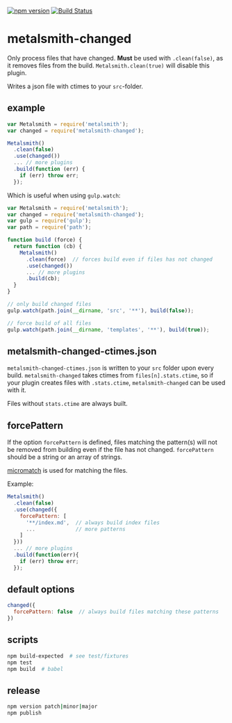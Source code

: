 [![npm version](https://badge.fury.io/js/metalsmith-changed.svg)](https://badge.fury.io/js/metalsmith-changed) [![Build Status](https://travis-ci.org/arve0/metalsmith-changed.svg?branch=master)](https://travis-ci.org/arve0/metalsmith-changed)

# metalsmith-changed
Only process files that have changed. **Must** be used with `.clean(false)`, as
it removes files from the build. `Metalsmith.clean(true)` will disable this plugin.

Writes a json file with ctimes to your `src`-folder.


## example
```js
var Metalsmith = require('metalsmith');
var changed = require('metalsmith-changed');

Metalsmith()
  .clean(false)
  .use(changed())
  ... // more plugins
  .build(function (err) {
    if (err) throw err;
  });
```

Which is useful when using `gulp.watch`:
```js
var Metalsmith = require('metalsmith');
var changed = require('metalsmith-changed');
var gulp = require('gulp');
var path = require('path');

function build (force) {
  return function (cb) {
    Metalsmith()
      .clean(force)  // forces build even if files has not changed
      .use(changed())
      ... // more plugins
      .build(cb);
  }
}

// only build changed files
gulp.watch(path.join(__dirname, 'src', '**'), build(false));

// force build of all files
gulp.watch(path.join(__dirname, 'templates', '**'), build(true));
```


## metalsmith-changed-ctimes.json
`metalsmith-changed-ctimes.json` is written to your `src` folder upon every build. `metalsmith-changed` takes ctimes from `files[n].stats.ctime`, so if your plugin creates files with `.stats.ctime`, `metalsmith-changed` can be used  with it.

Files without `stats.ctime` are always built.


## forcePattern
If the option `forcePattern` is defined, files matching the pattern(s) will not
be removed from building even if the file has not changed. `forcePattern` should
be a string or an array of strings.

[micromatch](https://github.com/jonschlinkert/micromatch) is used for
matching the files.

Example:
```js
Metalsmith()
  .clean(false)
  .use(changed({
    forcePattern: [
      '**/index.md',  // always build index files
      ...             // more patterns
    ]
  }))
  ... // more plugins
  .build(function(err){
    if (err) throw err;
  });
```


## default options
```js
changed({
  forcePattern: false  // always build files matching these patterns
})
```


## scripts
```sh
npm build-expected  # see test/fixtures
npm test
npm build  # babel
```

## release
```sh
npm version patch|minor|major
npm publish
```
